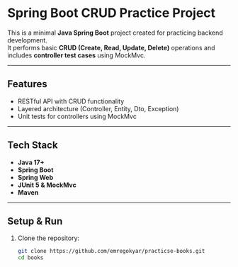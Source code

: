 # Spring Boot CRUD Practice Project

This is a minimal **Java Spring Boot** project created for practicing backend development.  
It performs basic **CRUD (Create, Read, Update, Delete)** operations and includes **controller test cases** using MockMvc.

---

## Features
- RESTful API with CRUD functionality  
- Layered architecture (Controller, Entity, Dto, Exception)  
- Unit tests for controllers using MockMvc  

---

## Tech Stack
- **Java 17+**
- **Spring Boot**
- **Spring Web**
- **JUnit 5 & MockMvc**
- **Maven**

---

## Setup & Run
1. Clone the repository:
   ```bash
   git clone https://github.com/emregokyar/practicse-books.git
   cd books
   ```
